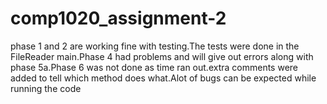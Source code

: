 # comp1020_assignment-2

phase 1 and 2 are working fine with testing.The tests were done in the FileReader main.Phase 4 had problems and will give out errors along with phase 5a.Phase 6 was not done as time
ran out.extra comments were added to tell which method does what.Alot of bugs can be expected while running the code
